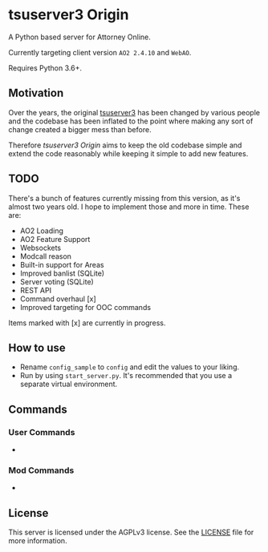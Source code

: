 # tsuserver3 Origin

A Python based server for Attorney Online.

Currently targeting client version `AO2 2.4.10` and `WebAO`.

Requires Python 3.6+.

## Motivation

Over the years, the original [tsuserver3](https://github.com/AttorneyOnlineVidya/tsuserver3) has been changed by various people and the codebase
has been inflated to the point where making any sort of change created a bigger mess than before.

Therefore *tsuserver3 Origin* aims to keep the old codebase simple and extend the code reasonably
while keeping it simple to add new features.

## TODO

There's a bunch of features currently missing from this version, as it's almost two years old.
I hope to implement those and more in time. These are:

* AO2 Loading
* AO2 Feature Support
* Websockets
* Modcall reason
* Built-in support for Areas
* Improved banlist (SQLite)
* Server voting (SQLite)
* REST API
* Command overhaul [x]
* Improved targeting for OOC commands

Items marked with [x] are currently in progress.


## How to use

* Rename `config_sample` to `config` and edit the values to your liking.  
* Run by using `start_server.py`. It's recommended that you use a separate virtual environment.

## Commands

### User Commands

* 

### Mod Commands

* 

## License

This server is licensed under the AGPLv3 license. See the
[LICENSE](LICENSE.md) file for more information.